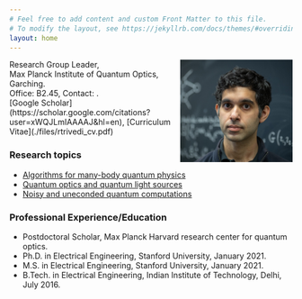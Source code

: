 ```yaml
---
# Feel free to add content and custom Front Matter to this file.
# To modify the layout, see https://jekyllrb.com/docs/themes/#overriding-theme-defaults
layout: home
---
```

<img style="float: right;"  src="./files/rahul.jpeg" width="200"/>
Research Group Leader,<br />
Max Planck Institute of Quantum Optics, Garching.<br />
Office: B2.45, Contact: <rahul.trivedi@mpq.mpg.de>.<br />
[Google Scholar](https://scholar.google.com/citations?user=xWQJLmIAAAAJ&hl=en), [Curriculum Vitae](./files/rtrivedi_cv.pdf)
<br />


### Research topics 
- [Algorithms for many-body quantum physics](./research/#MBQP)
- [Quantum optics and quantum light sources](./research/#QO)
- [Noisy and uneconded quantum computations](./research/#NQC)


### Professional Experience/Education
- Postdoctoral Scholar, Max Planck Harvard research center for quantum optics.       
- Ph.D. in Electrical Engineering, Stanford University, January 2021.
- M.S. in Electrical Engineering, Stanford University, January 2021.
- B.Tech. in Electrical Engineering, Indian Institute of Technology, Delhi, July 2016.
